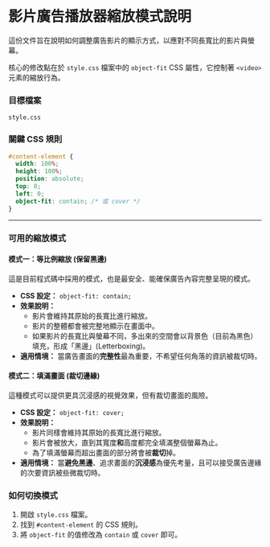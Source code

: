# 影片廣告播放器縮放模式說明

這份文件旨在說明如何調整廣告影片的顯示方式，以應對不同長寬比的影片與螢幕。

核心的修改點在於 `style.css` 檔案中的 `object-fit` CSS 屬性，它控制著 `<video>` 元素的縮放行為。

### 目標檔案

`style.css`

### 關鍵 CSS 規則

```css
#content-element {
  width: 100%;
  height: 100%;
  position: absolute;
  top: 0;
  left: 0;
  object-fit: contain; /* 或 cover */
}
```

---

### 可用的縮放模式

#### 模式一：等比例縮放 (保留黑邊)

這是目前程式碼中採用的模式，也是最安全、能確保廣告內容完整呈現的模式。

- **CSS 設定：** `object-fit: contain;`
- **效果說明：**
  - 影片會維持其原始的長寬比進行縮放。
  - 影片的整體都會被完整地顯示在畫面中。
  - 如果影片的長寬比與螢幕不同，多出來的空間會以背景色（目前為黑色）填充，形成「黑邊」(Letterboxing)。
- **適用情境：** 當廣告畫面的**完整性**最為重要，不希望任何角落的資訊被裁切時。

#### 模式二：填滿畫面 (裁切邊緣)

這種模式可以提供更具沉浸感的視覺效果，但有裁切畫面的風險。

- **CSS 設定：** `object-fit: cover;`
- **效果說明：**
  - 影片同樣會維持其原始的長寬比進行縮放。
  - 影片會被放大，直到其寬度**和**高度都完全填滿整個螢幕為止。
  - 為了填滿螢幕而超出畫面的部分將會被**裁切**掉。
- **適用情境：** 當**避免黑邊**、追求畫面的**沉浸感**為優先考量，且可以接受廣告邊緣的次要資訊被些微裁切時。

### 如何切換模式

1. 開啟 `style.css` 檔案。
2. 找到 `#content-element` 的 CSS 規則。
3. 將 `object-fit` 的值修改為 `contain` 或 `cover` 即可。
 
